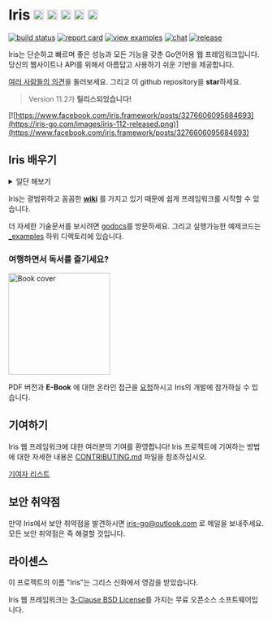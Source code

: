 <!-- # Iris Web Framework <a href="README_ZH.md"> <img width="20px" src="https://iris-go.com/images/flag-china.svg?v=10" /></a> <a href="README_RU.md"><img width="20px" src="https://iris-go.com/images/flag-russia.svg?v=10" /></a> <a href="README_ID.md"> <img width="20px" src="https://iris-go.com/images/flag-indonesia.svg?v=10" /></a> <a href="README_GR.md"><img width="20px" src="https://iris-go.com/images/flag-greece.svg?v=10" /></a> <a href="README_PT_BR.md"><img width="20px" src="https://iris-go.com/images/flag-pt-br.svg?v=10" /></a> <a href="README_JPN.md"><img width="20px" src="https://iris-go.com/images/flag-japan.svg?v=10" /></a> -->

# Iris <a href="README.md"> <img width="20px" src="https://iris-go.com/images/flag-unitedkingdom.svg?v=10" /></a> <a href="README_ZH.md"><img width="20px" src="https://iris-go.com/images/flag-china.svg?v=10" /></a> <a href="README_GR.md"><img width="20px" src="https://iris-go.com/images/flag-greece.svg?v=10" /></a> <a href="README_ES.md"><img width="20px" src="https://iris-go.com/images/flag-spain.png" /></a> <a href="README_KO.md"><img width="20px" src="https://iris-go.com/images/flag-iran.svg" />

[![build status](https://img.shields.io/travis/kataras/iris/master.svg?style=for-the-badge)](https://travis-ci.org/kataras/iris) [![report card](https://img.shields.io/badge/report%20card-a%2B-ff3333.svg?style=for-the-badge)](https://goreportcard.com/report/github.com/kataras/iris)<!--[![godocs](https://img.shields.io/badge/go-%20docs-488AC7.svg?style=for-the-badge)](https://godoc.org/github.com/kataras/iris)--> [![view examples](https://img.shields.io/badge/learn%20by-examples-0077b3.svg?style=for-the-badge)](https://github.com/kataras/iris/tree/master/_examples) [![chat](https://img.shields.io/gitter/room/iris_go/community.svg?color=blue&logo=gitter&style=for-the-badge)](https://gitter.im/iris_go/community) [![release](https://img.shields.io/badge/release%20-v11.2-0077b3.svg?style=for-the-badge)](https://github.com/kataras/iris/releases)

Iris는 단순하고 빠르며 좋은 성능과 모든 기능을 갖춘 Go언어용 웹 프레임워크입니다. 당신의 웹사이트나 API를 위해서 아름답고 사용하기 쉬운 기반을 제공합니다.

[여러 사람들의 의견](https://iris-go.com/testimonials/)을 둘러보세요. 그리고 이 github repository을 **star**하세요.

> Version 11.2가 **릴리스되었습니다!**

[![https://www.facebook.com/iris.framework/posts/3276606095684693](https://iris-go.com/images/iris-112-released.png)](https://www.facebook.com/iris.framework/posts/3276606095684693)

## Iris 배우기

<details>
<summary>일단 해보기</summary>

```sh
# 다음 코드를 example.go 화일에 입력하세요.
$ cat example.go
```

```go
package main

import "github.com/kataras/iris"

func main() {
    app := iris.Default()
    app.Get("/ping", func(ctx iris.Context) {
        ctx.JSON(iris.Map{
            "message": "pong",
        })
    })

    app.Run(iris.Addr(":8080"))
}
```

```sh
# example.go 를 실행하고,
# 웹브라우저에서 http://localhost:8080/ping 를 열어보세요.
$ go run example.go
```

> 라우팅은 Go로 작성한 가장 강력하고 빠른 trie기반의 소프트웨어인 [muxie](https://github.com/kataras/muxie)로 처리합니다.

</details>


Iris는 광범위하고 꼼꼼한 **[wiki](https://github.com/kataras/iris/wiki)** 를 가지고 있기 때문에 쉽게 프레임워크를 시작할 수 있습니다.

더 자세한 기술문서를 보시려면 [godocs](https://godoc.org/github.com/kataras/iris)를 방문하세요. 그리고 실행가능한 예제코드는 [_examples](_examples/) 하위 디렉토리에 있습니다.

### 여행하면서 독서를 즐기세요?

<a href="https://bit.ly/iris-req-book"> <img alt="Book cover" src="https://iris-go.com/images/iris-book-cover-sm.jpg" width="200" /> </a>

PDF 버전과 **E-Book** 에 대한 온라인 접근을 [요청](https://bit.ly/iris-req-book)하시고 Iris의 개발에 참가하실 수 있습니다.


## 기여하기

Iris 웹 프레임워크에 대한 여러분의 기여를 환영합니다! Iris 프로젝트에 기여하는 방법에 대한 자세한 내용은 [CONTRIBUTING.md](CONTRIBUTING.md) 파일을 참조하십시오.

[기여자 리스트](https://github.com/kataras/iris/graphs/contributors)

## 보안 취약점

만약 Iris에서 보안 취약점을 발견하시면 [iris-go@outlook.com](mailto:iris-go@outlook.com) 로 메일을 보내주세요. 모든 보안 취약점은 즉 해결할 것입니다.

## 라이센스

이 프로젝트의 이름 "Iris"는 그리스 신화에서 영감을 받았습니다.

Iris 웹 프레임워크는 [3-Clause BSD License](LICENSE)를 가지는 무료 오픈소스 소프트웨어입니다.
